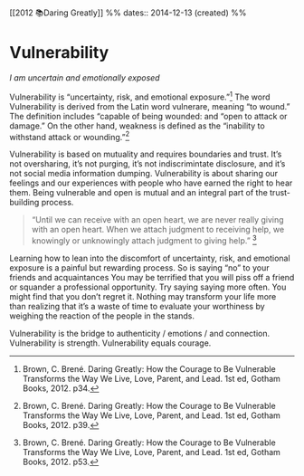 [[2012 📚Daring Greatly]] %% dates:: 2014-12-13 (created) %%
# Vulnerability
*I am uncertain and emotionally exposed*

Vulnerability is “uncertainty, risk, and emotional exposure.”[^1] The word Vulnerability is derived from the Latin word vulnerare, meaning “to wound.” The definition includes “capable of being wounded: and “open to attack or damage.” On the other hand, weakness is defined as the “inability to withstand attack or wounding.”[^2] 

Vulnerability is based on mutuality and requires boundaries and trust. It’s not oversharing, it’s not purging, it’s not indiscrimintate disclosure, and it’s not social media information dumping. Vulnerability is about sharing our feelings and our experiences with people who have earned the right to hear them. Being vulnerable and open is mutual and an integral part of the trust-building process.

> “Until we can receive with an open heart, we are never really giving with an open heart. When we attach judgment to receiving help, we knowingly or unknowingly attach judgment to giving help.” [^3]

Learning how to lean into the discomfort of uncertainty, risk, and emotional exposure is a painful but rewarding process. So is saying “no” to your friends and acquaintances You may be terrified that you will piss off a friend or squander a professional opportunity. Try saying saying more often. You might find that you don’t regret it. Nothing may transform your life more than realizing that it’s a waste of time to evaluate your worthiness by weighing the reaction of the people in the stands.

Vulnerability is the bridge to authenticity / emotions / and connection. Vulnerability is strength. Vulnerability equals courage. <!--which equals “Leap” on the Amateur’s Quest)-->

[^1]: Brown, C. Brené. Daring Greatly: How the Courage to Be Vulnerable Transforms the Way We Live, Love, Parent, and Lead. 1st ed, Gotham Books, 2012. p34.
[^2]: Brown, C. Brené. Daring Greatly: How the Courage to Be Vulnerable Transforms the Way We Live, Love, Parent, and Lead. 1st ed, Gotham Books, 2012. p39.
[^3]: Brown, C. Brené. Daring Greatly: How the Courage to Be Vulnerable Transforms the Way We Live, Love, Parent, and Lead. 1st ed, Gotham Books, 2012. p53.